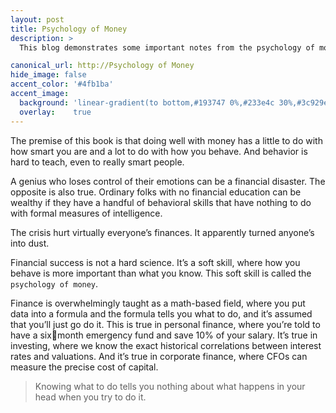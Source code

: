 ```yaml
---
layout: post
title: Psychology of Money
description: >
  This blog demonstrates some important notes from the psychology of money

canonical_url: http://Psychology of Money
hide_image: false
accent_color: '#4fb1ba'
accent_image:
  background: 'linear-gradient(to bottom,#193747 0%,#233e4c 30%,#3c929e 50%,#d5d5d4 70%,#cdccc8 100%)'
  overlay:    true
---
```

The premise of this book is that doing well with money has a little to
do with how smart you are and a lot to do with how you behave.
And behavior is hard to teach, even to really smart people.

A genius who loses control of their emotions can be a financial
disaster. The opposite is also true. Ordinary folks with no financial
education can be wealthy if they have a handful of behavioral skills
that have nothing to do with formal measures of intelligence.

The crisis hurt virtually everyone’s finances. It apparently turned
anyone’s into dust.

Financial success is not a hard science. It’s a
soft skill, where how you behave is more important than what you
know. This soft skill is called the `psychology of money`.

Finance is overwhelmingly taught as a math-based field, where you
put data into a formula and the formula tells you what to do, and it’s
assumed that you’ll just go do it. This is true in personal finance, where you’re told to have a sixmonth emergency fund and save 10% of your salary.
It’s true in investing, where we know the exact historical correlations
between interest rates and valuations. And it’s true in corporate finance, where CFOs can measure the
precise cost of capital.

> Knowing what to do tells you nothing about what happens in your head when
you try to do it.


